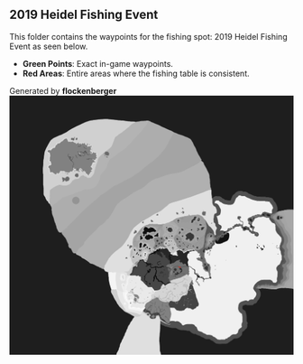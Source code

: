 ## 2019 Heidel Fishing Event
This folder contains the waypoints for the fishing spot: 2019 Heidel Fishing Event as seen below.

- **Green Points**: Exact in-game waypoints.
- **Red Areas**: Entire areas where the fishing table is consistent.

Generated by **flockenberger**
![by_flockenberger](./Preview.png)